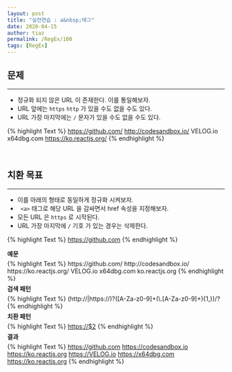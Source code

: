 ```yaml
---
layout: post
title: "실전연습 : a&nbsp;태그"
date: 2020-04-15
author: tiaz
permalink: /RegEx/100
tags: [RegEx]
---
```

## 문제
---
- 정규화 되지 않은 URL 이 존재한다. 이를 통일해보자.
- URL 앞에는 `https` `http` 가 있을 수도 없을 수도 있다.
- URL 가장 마지막에는 `/` 문자가 있을 수도 없을 수도 있다.

{% highlight Text %}
https://github.com/
http://codesandbox.io/
VELOG.io
x64dbg.com
https://ko.reactjs.org/
{% endhighlight %}

<br>

## 치환 목표
---
- 이를 아래의 형태로 동일하게 정규화 시켜보자.
- ` <a>` 태그로 해당 URL 을 감싸면서 href 속성을 지정해보자.
- 모든 URL 은 `https` 로 시작된다.
- URL 가장 마지막에 `/` 기호 가 있는 경우는 삭제한다.

{% highlight Text %}
<a href="https://github.com/">https://github.com</a>
{% endhighlight %}
<br/>

<p style="margin: 5px 0;"><strong>예문</strong></p>
{% highlight Text %}
https://github.com/
http://codesandbox.io/
https://ko.reactjs.org/
VELOG.io
x64dbg.com
ko.reactjs.org
{% endhighlight %}
<br/>

<p style="margin: 5px 0;"><strong>검색 패턴</strong></p>
{% highlight Text %}
(http://|https://)?([A-Za-z0-9]+(\.[A-Za-z0-9]+){1,})/?
{% endhighlight %}
<br/>

<p style="margin: 5px 0;"><strong>치환 패턴</strong></p>
{% highlight Text %}
<a href="https://$2">https://$2</a>
{% endhighlight %}
<br/>

<p style="margin: 5px 0;"><strong>결과</strong></p>
{% highlight Text %}
<a href="https://github.com">https://github.com</a>
<a href="https://codesandbox.io">https://codesandbox.io</a>
<a href="https://ko.reactjs.org">https://ko.reactjs.org</a>
<a href="https://VELOG.io">https://VELOG.io</a>
<a href="https://x64dbg.com">https://x64dbg.com</a>
<a href="https://ko.reactjs.org">https://ko.reactjs.org</a>
{% endhighlight %}
<br/>